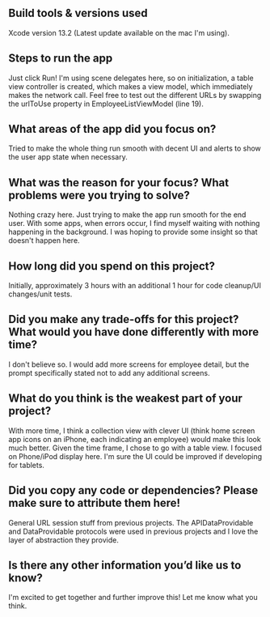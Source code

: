 ## Build tools & versions used
Xcode version 13.2 (Latest update available on the mac I'm using).

## Steps to run the app
Just click Run! I'm using scene delegates here, so on initialization, a table view controller is created, which makes a view model, which immediately makes the network call. Feel free to test out the different URLs by swapping the urlToUse property in EmployeeListViewModel (line 19).

## What areas of the app did you focus on?
Tried to make the whole thing run smooth with decent UI and alerts to show the user app state when necessary.

## What was the reason for your focus? What problems were you trying to solve?
Nothing crazy here. Just trying to make the app run smooth for the end user. With some apps, when errors occur, I find myself waiting with nothing happening in the background. I was hoping to provide some insight so that doesn't happen here.

## How long did you spend on this project?
Initially, approximately 3 hours with an additional 1 hour for code cleanup/UI changes/unit tests.

## Did you make any trade-offs for this project? What would you have done differently with more time?
I don't believe so. I would add more screens for employee detail, but the prompt specifically stated not to add any additional screens.

## What do you think is the weakest part of your project?
With more time, I think a collection view with clever UI (think home screen app icons on an iPhone, each indicating an employee) would make this look much better. Given the time frame, I chose to go with a table view. I focused on Phone/iPod display here. I'm sure the UI could be improved if developing for tablets.

## Did you copy any code or dependencies? Please make sure to attribute them here!
General URL session stuff from previous projects. The APIDataProvidable and DataProvidable protocols were used in previous projects and I love the layer of abstraction they provide. 

## Is there any other information you’d like us to know?
I'm excited to get together and further improve this! Let me know what you think.
